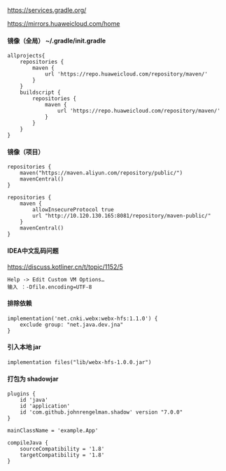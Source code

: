 https://services.gradle.org/

https://mirrors.huaweicloud.com/home



#### 镜像（全局） **~/.gradle/init.gradle**

```
allprojects{
	repositories {
		maven {
			url 'https://repo.huaweicloud.com/repository/maven/'
		}
	}
	buildscript {
		repositories {
			maven {
				url 'https://repo.huaweicloud.com/repository/maven/'
			}
		}
	}
}
```



#### 镜像（项目）

```
repositories {
    maven("https://maven.aliyun.com/repository/public/")
    mavenCentral()
}

repositories {
    maven {
        allowInsecureProtocol true
        url "http://10.120.130.165:8081/repository/maven-public/"
    }
    mavenCentral()
}
```



#### IDEA中文乱码问题

https://discuss.kotliner.cn/t/topic/1152/5

```
Help -> Edit Custom VM Options…
输入 ：-Dfile.encoding=UTF-8
```



#### 排除依赖

```
implementation('net.cnki.webx:webx-hfs:1.1.0') {
	exclude group: "net.java.dev.jna"
}
```



#### 引入本地 jar

```
implementation files("lib/webx-hfs-1.0.0.jar")
```



#### 打包为 shadowjar

```
plugins {
    id 'java'
    id 'application'
    id 'com.github.johnrengelman.shadow' version "7.0.0"
}

mainClassName = 'example.App'

compileJava {
    sourceCompatibility = '1.8'
    targetCompatibility = '1.8'
}
```

 